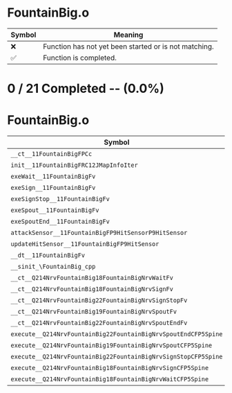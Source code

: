 # FountainBig.o
| Symbol | Meaning 
| ------------- | ------------- 
| :x: | Function has not yet been started or is not matching. 
| :white_check_mark: | Function is completed. 


# 0 / 21 Completed -- (0.0%)
# FountainBig.o
| Symbol | Decompiled? |
| ------------- | ------------- |
| `__ct__11FountainBigFPCc` | :x: |
| `init__11FountainBigFRC12JMapInfoIter` | :x: |
| `exeWait__11FountainBigFv` | :x: |
| `exeSign__11FountainBigFv` | :x: |
| `exeSignStop__11FountainBigFv` | :x: |
| `exeSpout__11FountainBigFv` | :x: |
| `exeSpoutEnd__11FountainBigFv` | :x: |
| `attackSensor__11FountainBigFP9HitSensorP9HitSensor` | :x: |
| `updateHitSensor__11FountainBigFP9HitSensor` | :x: |
| `__dt__11FountainBigFv` | :x: |
| `__sinit_\FountainBig_cpp` | :x: |
| `__ct__Q214NrvFountainBig18FountainBigNrvWaitFv` | :x: |
| `__ct__Q214NrvFountainBig18FountainBigNrvSignFv` | :x: |
| `__ct__Q214NrvFountainBig22FountainBigNrvSignStopFv` | :x: |
| `__ct__Q214NrvFountainBig19FountainBigNrvSpoutFv` | :x: |
| `__ct__Q214NrvFountainBig22FountainBigNrvSpoutEndFv` | :x: |
| `execute__Q214NrvFountainBig22FountainBigNrvSpoutEndCFP5Spine` | :x: |
| `execute__Q214NrvFountainBig19FountainBigNrvSpoutCFP5Spine` | :x: |
| `execute__Q214NrvFountainBig22FountainBigNrvSignStopCFP5Spine` | :x: |
| `execute__Q214NrvFountainBig18FountainBigNrvSignCFP5Spine` | :x: |
| `execute__Q214NrvFountainBig18FountainBigNrvWaitCFP5Spine` | :x: |
